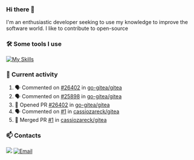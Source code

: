 ### Hi there 👋
I'm an enthusiastic developer seeking to use my knowledge to improve the software world. I like to contribute to open-source

### 🛠️ Some tools I use
[![My Skills](https://skillicons.dev/icons?i=go,docker,python,git,linux)](https://skillicons.dev)

### 🔭 Current activity
<!--START_SECTION:activity-->
1. 🗣 Commented on [#26402](https://github.com/go-gitea/gitea/pull/26402#issuecomment-1674793769) in [go-gitea/gitea](https://github.com/go-gitea/gitea)
2. 🗣 Commented on [#25898](https://github.com/go-gitea/gitea/issues/25898#issuecomment-1670211032) in [go-gitea/gitea](https://github.com/go-gitea/gitea)
3. 💪 Opened PR [#26402](https://github.com/go-gitea/gitea/pull/26402) in [go-gitea/gitea](https://github.com/go-gitea/gitea)
4. 🗣 Commented on [#1](https://github.com/cassiozareck/gitea/pull/1#issuecomment-1670196421) in [cassiozareck/gitea](https://github.com/cassiozareck/gitea)
5. 🎉 Merged PR [#1](https://github.com/cassiozareck/gitea/pull/1) in [cassiozareck/gitea](https://github.com/cassiozareck/gitea)
<!--END_SECTION:activity-->

### 📫 Contacts
![](https://dcbadge.vercel.app/api/shield/828005328988798997)
<a href="mailto:cassiomilczareck@gmail.com">
    <img src="https://img.shields.io/badge/Gmail-D14836?style=for-the-badge&logo=gmail&logoColor=white" alt="Email">
</a>

<!--
**cassiozareck/cassiozareck** is a ✨ _special_ ✨ repository because its `README.md` (this file) appears on your GitHub profile.

Here are some ideas to get you started:

- 🔭 I’m currently working on ...
- 🌱 I’m currently learning ...
- 👯 I’m looking to collaborate on ...
- 🤔 I’m looking for help with ...
- 💬 Ask me about ...
- 😄 Pronouns: ...
- ⚡ Fun fact: ...
-->
